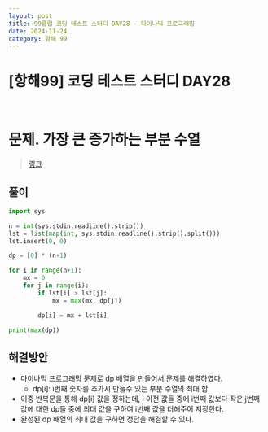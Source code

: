 ```yaml
---
layout: post
title: 99클럽 코딩 테스트 스터디 DAY28 - 다이나믹 프로그래밍
date: 2024-11-24
category: 항해 99
---
```


# [항해99] 코딩 테스트 스터디 DAY28

<br>

# 문제. 가장 큰 증가하는 부분 수열
> [링크](https://www.acmicpc.net/problem/11055)



## 풀이

```python
import sys

n = int(sys.stdin.readline().strip())
lst = list(map(int, sys.stdin.readline().strip().split()))
lst.insert(0, 0)

dp = [0] * (n+1)

for i in range(n+1):
    mx = 0
    for j in range(i):
        if lst[i] > lst[j]:
            mx = max(mx, dp[j])

        dp[i] = mx + lst[i]

print(max(dp))
```

## 해결방안
- 다이나믹 프로그래밍 문제로 dp 배열을 만들어서 문제를 해결하였다.
    - dp[i]: i번째 숫자를 추가시 만들수 있는 부분 수열의 최대 합
- 이중 반복문을 통해 dp[i] 값을 정하는데, i 이전 값들 중에 i번째 값보다 작은 j번째 값에 대한 dp들 중에 최대 값을 구하여 i번째 값을 더해주어 저장한다. 
- 완성된 dp 배열의 최대 값을 구하면 정답을 해결할 수 있다. 